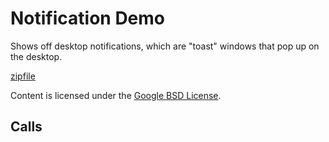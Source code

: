 
Notification Demo
=======

Shows off desktop notifications, which are "toast" windows that pop up on the desktop.

[zipfile](http://developer.chrome.com/extensions/examples/api/notifications.zip)

Content is licensed under the [Google BSD License](http://code.google.com/google_bsd_license.html).

Calls
-----

